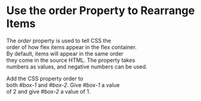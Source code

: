 ﻿# Use the order Property to Rearrange Items  

The *order* property is used to tell CSS the   
order of how flex items appear in the flex container.   
By default, items will appear in the same order  
they come in the source HTML. The property takes  
numbers as values, and negative numbers can be used.  

Add the CSS property order to   
both *#box-1* and *#box-2*. Give *#box-1* a value  
of 2 and give *#box-2* a value of 1.  




